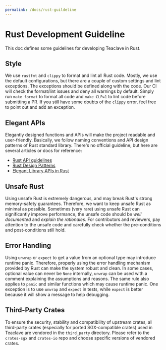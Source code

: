 ```yaml
---
permalink: /docs/rust-guildeline
---
```


# Rust Development Guideline

This doc defines some guidelines for developing Teaclave in Rust.

## Style

We use `rustfmt` and `clippy` to format and lint all Rust code. Mostly, we use
the default configurations, but there are a couple of custom settings and lint
exceptions. The exceptions should be defined along with the code. Our CI will
check the format/lint issues and deny all warnings by default. Simply run `make
format` to format all code and `make CLP=1` to lint code before submitting a PR.
If you still have some doubts of the `clippy` error, feel free to point out and
add an exception.

## Elegant APIs

Elegantly designed functions and APIs will make the project readable and
user-friendly. Basically, we follow naming conventions and API design patterns
of Rust standard library. There's no official guideline, but here are several
articles or docs for reference:

  - [Rust API guidelines](https://rust-lang.github.io/api-guidelines/)
  - [Rust Design Patterns](https://github.com/rust-unofficial/patterns)
  - [Elegant Library APIs in Rust](https://deterministic.space/elegant-apis-in-rust.html#what-makes-an-api-elegant)

## Unsafe Rust

Using unsafe Rust is extremely dangerous, and may break Rust's strong
memory-safety guarantees. Therefore, we want to keep unsafe Rust as minimal as
possible. Sometimes (very rare) using unsafe Rust can significantly improve
performance, the unsafe code should be *well documented* and *explain the
rationales*. For contributors and reviewers, pay attention to the unsafe code
and carefully check whether the pre-conditions and post-conditions still
hold.

## Error Handling

Using `unwrap` or `expect` to get a value from an optional type may introduce
runtime panic. Therefore, properly using the error handling mechanism provided
by Rust can make the system robust and clean. In some cases, optional value can
never be `None` internally, `unwrap` can be used with a comment explaining the
assumptions and reasons. The same rule also applies to `panic` and similar
functions which may cause runtime panic. One exception is to use `unwrap` and
`expect` in tests, while `expect` is better because it will show a message to
help debugging.

## Third-Party Crates

To ensure the security, stability and compatibility of upstream crates, all
third-party crates (especially for ported SGX-compatible crates) used in
Teaclave are vendored in the `third_party` directory. Please refer to the
`crates-sgx` and `crates-io` repo and choose specific versions of vendored
crates.
